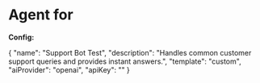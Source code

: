 # Agent for 

**Config:**

{
  "name": "Support Bot Test",
  "description": "Handles common customer support queries and provides instant answers.",
  "template": "custom",
  "aiProvider": "openai",
  "apiKey": ""
}
